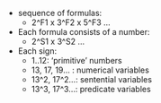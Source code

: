 - sequence of formulas: 
	- 2^F1 x 3^F2 x 5^F3 …
- Each formula consists of a number:
	- 2^S1 x 3^S2 …
- Each sign:
	- 1..12: ‘primitive’ numbers
	- 13, 17, 19… : numerical variables 
	- 13^2, 17^2…: sentential variables
	- 13^3, 17^3…: predicate variables